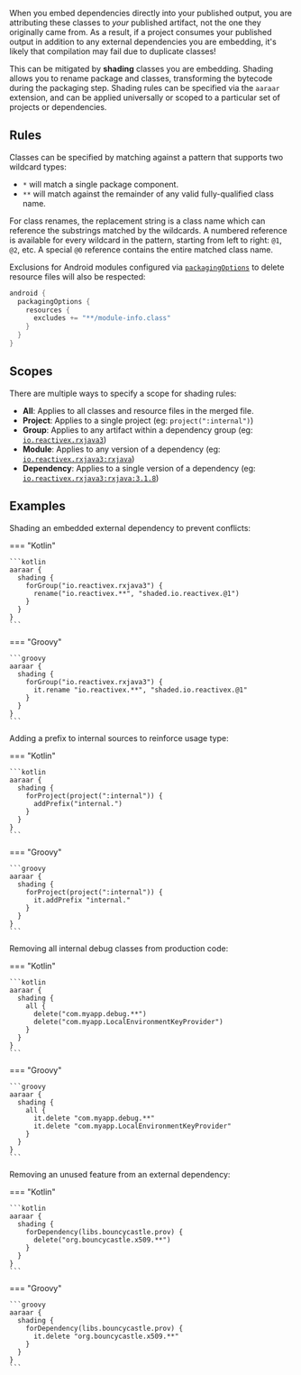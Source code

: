When you embed dependencies directly into your published output, you are attributing these classes to _your_ published
artifact, not the one they originally came from. As a result, if a project consumes your published output in addition to
any external dependencies you are embedding, it's likely that compilation may fail due to duplicate classes!

This can be mitigated by **shading** classes you are embedding. Shading allows you to rename package and classes,
transforming the bytecode during the packaging step. Shading rules can be specified via the `aaraar` extension, and can
be applied universally or scoped to a particular set of projects or dependencies.

## Rules

Classes can be specified by matching against a pattern that supports two wildcard types:

- `*` will match a single package component.
- `**` will match against the remainder of any valid fully-qualified class name.

For class renames, the replacement string is a class name which can reference the substrings matched by the wildcards.
A numbered reference is available for every wildcard in the pattern, starting from left to right: `@1`, `@2`, etc.
A special `@0` reference contains the entire matched class name.

Exclusions for Android modules configured via
[`packagingOptions`](https://developer.android.com/reference/tools/gradle-api/com/android/build/api/dsl/PackagingOptions)
to delete resource files will also be respected:

```kotlin
android {
  packagingOptions {
    resources {
      excludes += "**/module-info.class"
    }
  }
}
```

## Scopes

There are multiple ways to specify a scope for shading rules:

- **All**: Applies to all classes and resource files in the merged file.
- **Project**: Applies to a single project (eg: `project(":internal")`)
- **Group**: Applies to any artifact within a dependency group (eg: [`io.reactivex.rxjava3`](https://mvnrepository.com/artifact/io.reactivex.rxjava3))
- **Module**: Applies to any version of a dependency (eg: [`io.reactivex.rxjava3:rxjava`](https://mvnrepository.com/artifact/io.reactivex.rxjava3/rxjava))
- **Dependency**: Applies to a single version of a dependency (eg: [`io.reactivex.rxjava3:rxjava:3.1.8`](https://mvnrepository.com/artifact/io.reactivex.rxjava3/rxjava/3.1.8))

## Examples

Shading an embedded external dependency to prevent conflicts:

=== "Kotlin"

    ```kotlin
    aaraar {
      shading {
        forGroup("io.reactivex.rxjava3") {
          rename("io.reactivex.**", "shaded.io.reactivex.@1")
        }
      }
    }
    ```

=== "Groovy"

    ```groovy
    aaraar {
      shading {
        forGroup("io.reactivex.rxjava3") {
          it.rename "io.reactivex.**", "shaded.io.reactivex.@1"
        }
      }
    }
    ```

Adding a prefix to internal sources to reinforce usage type:

=== "Kotlin"

    ```kotlin
    aaraar {
      shading {
        forProject(project(":internal")) {
          addPrefix("internal.")
        }
      }
    }
    ```

=== "Groovy"

    ```groovy
    aaraar {
      shading {
        forProject(project(":internal")) {
          it.addPrefix "internal."
        }
      }
    }
    ```

Removing all internal debug classes from production code:

=== "Kotlin"

    ```kotlin
    aaraar {
      shading {
        all {
          delete("com.myapp.debug.**")
          delete("com.myapp.LocalEnvironmentKeyProvider")
        }
      }
    }
    ```

=== "Groovy"

    ```groovy
    aaraar {
      shading {
        all {
          it.delete "com.myapp.debug.**"
          it.delete "com.myapp.LocalEnvironmentKeyProvider"
        }
      }
    }
    ```

Removing an unused feature from an external dependency:

=== "Kotlin"

    ```kotlin
    aaraar {
      shading {
        forDependency(libs.bouncycastle.prov) {
          delete("org.bouncycastle.x509.**")
        }
      }
    }
    ```

=== "Groovy"

    ```groovy
    aaraar {
      shading {
        forDependency(libs.bouncycastle.prov) {
          it.delete "org.bouncycastle.x509.**"
        }
      }
    }
    ```

